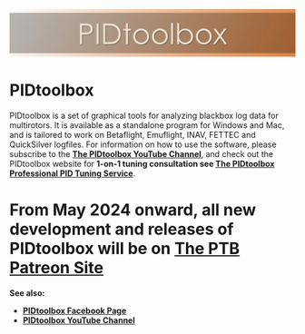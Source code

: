 ![](images/PTBwideImage.jpeg)

# PIDtoolbox

PIDtoolbox is a set of graphical tools for analyzing blackbox log data for multirotors. It is available as a standalone program for Windows and Mac, and is tailored to work on Betaflight, Emuflight, INAV, FETTEC and QuickSilver logfiles. For information on how to use the software, please subscribe to the [**The PIDtoolbox YouTube Channel**](https://www.youtube.com/channel/UCY2CVnWGEeRlyxOXVsHS_fA), and check out the PIDtoolbox website for **1-on-1 tuning consultation see [The PIDtoolbox Professional PID Tuning Service](https://pidtoolbox.com/)**.

# From May 2024 onward, all new development and releases of PIDtoolbox will be on **[The PTB Patreon Site](https://www.patreon.com/ThePIDtoolboxGuy)**

**See also:**
* **[PIDtoolbox Facebook Page](https://www.facebook.com/ThePIDtoolboxGuy)**
* **[PIDtoolbox YouTube Channel](https://www.youtube.com/channel/UCY2CVnWGEeRlyxOXVsHS_fA)**
